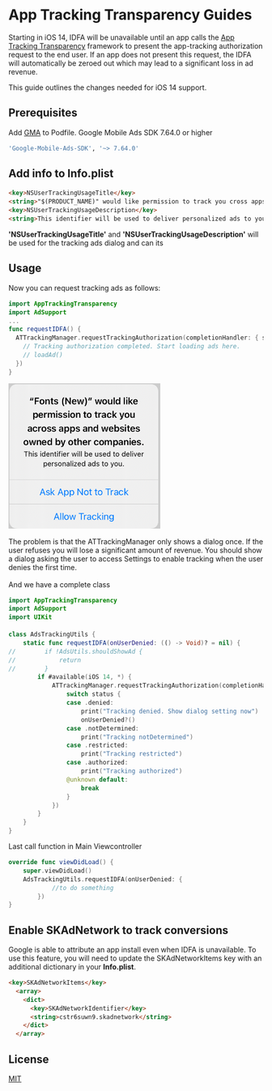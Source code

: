 # App Tracking Transparency Guides

Starting in iOS 14, IDFA will be unavailable until an app calls the [App Tracking Transparency](https://developer.apple.com/documentation/apptrackingtransparency) framework to present the app-tracking authorization request to the end user. If an app does not present this request, the IDFA will automatically be zeroed out which may lead to a significant loss in ad revenue.

This guide outlines the changes needed for iOS 14 support.

## Prerequisites

Add [GMA](https://developers.google.com/admob/ios/quick-start) to Podfile.
Google Mobile Ads SDK 7.64.0 or higher

```bash
'Google-Mobile-Ads-SDK', '~> 7.64.0'
```

## Add info to Info.plist

```html
<key>NSUserTrackingUsageTitle</key>
<string>"$(PRODUCT_NAME)" would like permission to track you cross apps and website owned by other companies</string>
<key>NSUserTrackingUsageDescription</key>
<string>This identifier will be used to deliver personalized ads to you.</string>
```

<b>'NSUserTrackingUsageTitle'</b> and <b>'NSUserTrackingUsageDescription'</b> will be used for the tracking ads dialog and can its

## Usage

Now you can request tracking ads as follows:

```swift
import AppTrackingTransparency
import AdSupport
...
func requestIDFA() {
  ATTrackingManager.requestTrackingAuthorization(completionHandler: { status in
    // Tracking authorization completed. Start loading ads here.
    // loadAd()
  })
}
```

<img src="DialogTracking.png" width="300">

The problem is that the ATTrackingManager only shows a dialog once. If the user refuses you will lose a significant amount of revenue. You should show a dialog asking the user to access Settings to enable tracking when the user denies the first time.<br/><br/>
And we have a complete class

```swift
import AppTrackingTransparency
import AdSupport
import UIKit

class AdsTrackingUtils {
    static func requestIDFA(onUserDenied: (() -> Void)? = nil) {
//        if !AdsUtils.shouldShowAd {
//            return
//        }
        if #available(iOS 14, *) {
            ATTrackingManager.requestTrackingAuthorization(completionHandler: { status in
                switch status {
                case .denied:
                    print("Tracking denied. Show dialog setting now")
                    onUserDenied?()
                case .notDetermined:
                    print("Tracking notDetermined")
                case .restricted:
                    print("Tracking restricted")
                case .authorized:
                    print("Tracking authorized")
                @unknown default:
                    break
                }
            })
        }
    }
}
```

Last call function in Main Viewcontroller
```swift
override func viewDidLoad() {
    super.viewDidLoad()
    AdsTrackingUtils.requestIDFA(onUserDenied: {
            //to do something
        })
}
```

## Enable SKAdNetwork to track conversions

Google is able to attribute an app install even when IDFA is unavailable. To use this feature, you will need to update the SKAdNetworkItems key with an additional dictionary in your <b>Info.plist</b>.

```html
<key>SKAdNetworkItems</key>
  <array>
    <dict>
      <key>SKAdNetworkIdentifier</key>
      <string>cstr6suwn9.skadnetwork</string>
    </dict>
  </array>
```

## License
[MIT](https://choosealicense.com/licenses/mit/)
